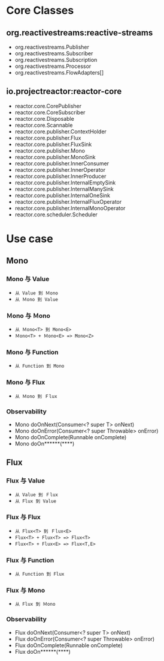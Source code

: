 # Core Classes
## org.reactivestreams:reactive-streams
- org.reactivestreams.Publisher
- org.reactivestreams.Subscriber
- org.reactivestreams.Subscription
- org.reactivestreams.Processor
- org.reactivestreams.FlowAdapters[]
## io.projectreactor:reactor-core
- reactor.core.CorePublisher
- reactor.core.CoreSubscriber
- reactor.core.Disposable
- reactor.core.Scannable
- reactor.core.publisher.ContextHolder
- reactor.core.publisher.Flux
- reactor.core.publisher.FluxSink
- reactor.core.publisher.Mono
- reactor.core.publisher.MonoSink
- reactor.core.publisher.InnerConsumer
- reactor.core.publisher.InnerOperator
- reactor.core.publisher.InnerProducer
- reactor.core.publisher.InternalEmptySink
- reactor.core.publisher.InternalManySink
- reactor.core.publisher.InternalOneSink
- reactor.core.publisher.InternalFluxOperator
- reactor.core.publisher.InternalMonoOperator
- reactor.core.scheduler.Scheduler


# Use case
## Mono
### Mono 与 Value
- ```从 Value 到 Ｍono```
- ```从 Ｍono 到 Value```
### Ｍono 与 Ｍono
- ```从 Ｍono<T> 到 Mono<E>```
- ```Ｍono<T> + Ｍono<E> => Mono<Z>```
### Mono 与 Function
- ```从 Function 到 Mono```
### Mono 与 Flux
- ```从 Ｍono 到 Ｆlux```
### Observability
- Mono<T> doOnNext(Consumer<? super T> onNext)
- Mono<T> doOnError(Consumer<? super Throwable> onError)
- Mono<T> doOnComplete(Runnable onComplete)
- Mono<T> doOn******(****)

## Flux
### Flux 与 Value
- ```从 Value 到 Ｆlux```
- ```从 Flux 到 Value```
### Flux 与 Flux
- ```从 Flux<T> 到 Ｆlux<E>```
- ```Flux<T> + Flux<T> => Flux<T>```
- ```Flux<T> + Flux<E> => Flux<T,E>```
### Flux 与 Function
- ```从 Function 到 Flux```
### Flux 与 Mono
- ```从 Flux 到 Ｍono```
###  Observability
- Flux<T> doOnNext(Consumer<? super T> onNext)
- Flux<T> doOnError(Consumer<? super Throwable> onError)
- Flux<T> doOnComplete(Runnable onComplete)
- Flux<T> doOn******(****)